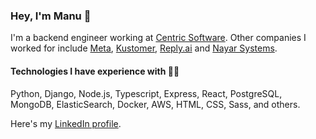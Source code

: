 ### Hey, I'm Manu 👋

I'm a backend engineer working at [Centric Software](https://www.centricsoftware.com/).
Other companies I worked for include [Meta](https://www.meta.com), [Kustomer](https://www.kustomer.com/), [Reply.ai](https://reply.ai) and [Nayar Systems](https://www.nayarsystems.com/).

#### Technologies I have experience with 💁‍♂️

Python, Django, Node.js, Typescript, Express, React, PostgreSQL, MongoDB, ElasticSearch, Docker, AWS, HTML, CSS, Sass, and others.

Here's my [LinkedIn profile](https://www.linkedin.com/in/manuelgrandio/).
